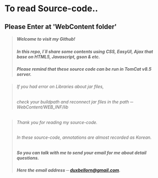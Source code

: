 # To read Source-code..
## Please Enter at 'WebContent folder'

>##### Welcome to visit my Github!
>##### In this repo, I`ll share some contents using CSS, EasyUI, Ajax that base on HTML5, Javascript, gson & etc.
>##### Please remind that these source code can be run in TomCat v8.5 server.

>###### If you had error on Libraries about jar files, 
>###### check your buildpath and reconnect jar files in the path ─ WebContent/WEB_INF/lib 
   
>###### Thank you for reading my source-code.
>###### In these source-code, annotations are almost recorded as Korean.
>##### So you can talk with me to send your email for me about detail questions.
>##### Here the email address ─ duxbellorn@gmail.com.


